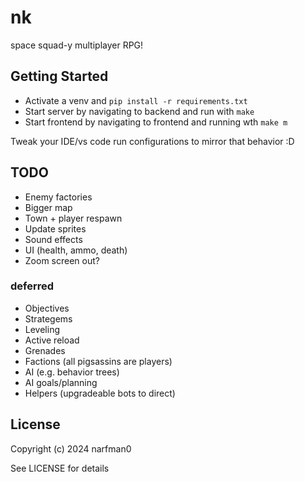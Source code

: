 # nk

space squad-y multiplayer RPG!

## Getting Started

* Activate a venv and `pip install -r requirements.txt`
* Start server by navigating to backend and run with `make`
* Start frontend by navigating to frontend and running wth `make m`

Tweak your IDE/vs code run configurations to mirror that behavior :D

## TODO

* Enemy factories
* Bigger map
* Town + player respawn
* Update sprites
* Sound effects
* UI (health, ammo, death)
* Zoom screen out?

### deferred

* Objectives
* Strategems
* Leveling
* Active reload
* Grenades
* Factions (all pigsassins are players)
* AI (e.g. behavior trees)
* AI goals/planning
* Helpers (upgradeable bots to direct)

## License

Copyright (c) 2024 narfman0

See LICENSE for details
